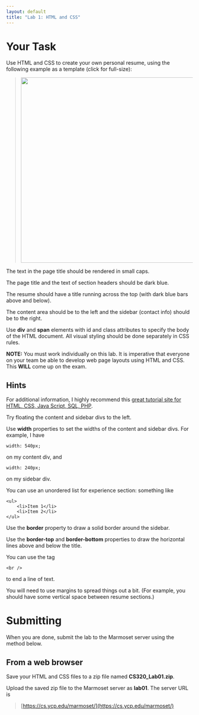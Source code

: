 ```yaml
---
layout: default
title: "Lab 1: HTML and CSS"
---
```


Your Task
=========

Use HTML and CSS to create your own personal resume, using the following example as a template (click for full-size):

> <a href="images/lab01/resume.png"><img style="width: 500px;" src="images/lab02/resume.png" /></a>

The text in the page title should be rendered in small caps.

The page title and the text of section headers should be dark blue.

The resume should have a title running across the top (with dark blue bars above and below).

The content area should be to the left and the sidebar (contact info) should be to the right.

Use **div** and **span** elements with id and class attributes to specify the body of the HTML document. All visual styling should be done separately in CSS rules.

**NOTE:** You must work individually on this lab.  It is imperative that everyone on your team be able to develop web page layouts using HTML and CSS.  This **WILL** come up on the exam.

Hints
-----

For additional information, I highly recommend this [great tutorial site for HTML, CSS, Java Script, SQL, PHP](http://www.w3schools.com).

Try floating the content and sidebar divs to the left.

Use **width** properties to set the widths of the content and sidebar divs. For example, I have

    width: 540px;

on my content div, and

    width: 240px;

on my sidebar div.

You can use an unordered list for experience section: something like

    <ul>
        <li>Item 1</li>
        <li>Item 2</li>
    </ul>

Use the **border** property to draw a solid border around the sidebar.

Use the **border-top** and **border-bottom** properties to draw the horizontal lines above and below the title.

You can use the tag

    <br />

to end a line of text.

You will need to use margins to spread things out a bit. (For example, you should have some vertical space between resume sections.)

Submitting
==========

When you are done, submit the lab to the Marmoset server using the method below.


From a web browser
------------------

Save your HTML and CSS files to a zip file named **CS320_Lab01.zip**.

Upload the saved zip file to the Marmoset server as **lab01**. The server URL is

> [https://cs.ycp.edu/marmoset/](https://cs.ycp.edu/marmoset/)

